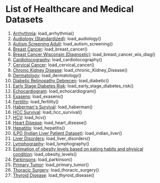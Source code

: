 # List of Healthcare and Medical Datasets
1. [Arrhythmia](https://archive.ics.uci.edu/ml/datasets/Arrhythmia): load_arrhythmia()
2. [Audiology (Standardized)](https://archive.ics.uci.edu/ml/datasets/Audiology+%28Standardized%29): load_audiology()
3. [Autism Screening Adult](https://archive.ics.uci.edu/ml/datasets/Autism+Screening+Adult): load_autism_screening()
4. [Breast Cancer](https://archive.ics.uci.edu/ml/datasets/Breast+Cancer): load_breast_cancer()
5. [Breast Cancer Wisconsin (Diagnostic)](https://archive.ics.uci.edu/ml/datasets/Breast+Cancer+Wisconsin+%28Diagnostic%29): load_breast_cancer_wis_diag()
6. [Cardiotocography](https://archive.ics.uci.edu/ml/datasets/cardiotocography): load_cardiotocography()
7. [Cervical Cancer](https://archive.ics.uci.edu/ml/datasets/Cervical+Cancer+Behavior+Risk): load_cervical_cancer()
8. [Chronic Kidney Disease](https://archive.ics.uci.edu/ml/datasets/chronic_kidney_disease): load_chronic_Kidney_Disease()
9. [Dermatology](https://archive.ics.uci.edu/ml/datasets/dermatology): load_dermatology()
10. [Diabetic Retinopathy Debrecen](https://archive.ics.uci.edu/ml/datasets/Diabetic+Retinopathy+Debrecen+Data+Set): load_diabetic()
11. [Early Stage Diabetes Risk](https://archive.ics.uci.edu/ml/datasets/Early+stage+diabetes+risk+prediction+dataset.): load_early_stage_diabetes_risk()
12. [Echocardiogram](https://archive.ics.uci.edu/ml/datasets/echocardiogram): load_echocardiogram()
13. [Exasens](https://archive.ics.uci.edu/ml/datasets/Exasens): load_exasens()
14. [Fertility](https://archive.ics.uci.edu/ml/datasets/Fertility): load_fertility()
15. [Haberman's Survival](https://archive.ics.uci.edu/ml/datasets/Haberman%27s+Survival): load_haberman()
16. [HCC Survival](https://archive.ics.uci.edu/ml/datasets/HCC+Survival): load_hcc_survival()
17. [HCV](https://archive.ics.uci.edu/ml/datasets/HCV+data): load_hcv()
18. [Heart Disease](https://archive.ics.uci.edu/ml/datasets/heart+disease): load_heart_disease()
19. [Hepatitis](https://archive.ics.uci.edu/ml/datasets/hepatitis): load_hepatitis()
20. [ILPD (Indian Liver Patient Dataset)](https://archive.ics.uci.edu/ml/datasets/ILPD+(Indian+Liver+Patient+Dataset)): load_indian_liver()
21. [Liver Disorders](https://archive.ics.uci.edu/ml/datasets/Liver+Disorders): load_liver_disorders()
22. [Lymphography](https://archive.ics.uci.edu/ml/datasets/Lymphography): load_lymphography()
23. [Estimation of obesity levels based on eating habits and physical condition](https://archive.ics.uci.edu/ml/datasets/Estimation+of+obesity+levels+based+on+eating+habits+and+physical+condition+): load_obesity_levels()
24. [Parkinsons](https://archive.ics.uci.edu/ml/datasets/parkinsons#:~:text=This%20dataset%20is%20composed%20of,(%22name%22%20column).): load_parkinson()
25. [Primary Tumor](https://archive.ics.uci.edu/ml/datasets/primary+tumor): load_primary_tumor()
26. [Thoracic Surgery](https://archive.ics.uci.edu/ml/datasets/Thoracic+Surgery+Data): load_thoracic_surgery()
27. [Thyroid Disease](https://archive.ics.uci.edu/ml/datasets/thyroid+disease): load_thyroid_disease()
